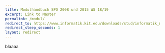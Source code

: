 ```yaml
---
title: Modulhandbuch SPO 2008 und 2015 WS 18/19
excerpt: Link to Master
permalink: /modul/
redirect_to: https://www.informatik.kit.edu/downloads/stud/informatik_master/MSc_Info_Ws_18_19.pdf
redirect_sleep_seconds: 1
layout: redirect
---
```


blaaaa

